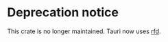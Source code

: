 # Deprecation notice

This crate is no longer maintained. Tauri now uses [rfd](https://github.com/PolyMeilex/rfd).

